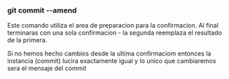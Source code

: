 ### git commit --amend
 Este comando utiliza el area de preparacion para la confirmacion. Al final terminaras con una sola confirmacion - la segunda reemplaza el resultado de la primera.

 Si no hemos hecho cambios desde la ultima confirmaciom entonces la instancia (commit) lucira exactamente igual y lo unico que cambiaremos sera el mensaje del commit